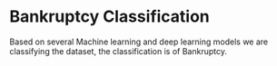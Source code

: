 # Bankruptcy Classification
Based on several Machine learning and deep learning models we are classifying the dataset, the classification is of Bankruptcy.
